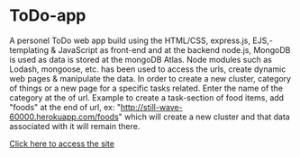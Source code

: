 # ToDo-app
A personel ToDo web app build using the HTML/CSS, express.js,  EJS,-templating &amp; JavaScript as front-end and at the backend node.js, MongoDB is used as data is stored at the mongoDB Atlas. Node modules such as Lodash, mongoose, etc. has been used to access the urls, create dynamic web pages & manipulate the data.
In order to create a new cluster, category of things or a new page for a specific tasks related. Enter the name of the category at the of url. Example to create a task-section of food items, add "foods" at the end of url, ex: "http://still-wave-60000.herokuapp.com/foods" which will create a new cluster and that data associated with it will remain there.



[Click here to access the site](http://still-wave-60000.herokuapp.com/)
